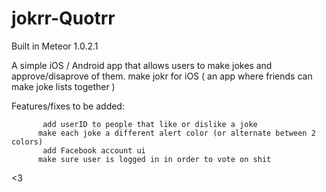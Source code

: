 jokrr-Quotrr
============

Built in Meteor 1.0.2.1

A simple iOS / Android app that allows users to make jokes and approve/disaprove of them.
make jokr for iOS ( an app where friends can make joke lists together )

Features/fixes to be added:


           add userID to people that like or dislike a joke
          make each joke a different alert color (or alternate between 2 colors)
           add Facebook account ui 
          make sure user is logged in in order to vote on shit


<3 
